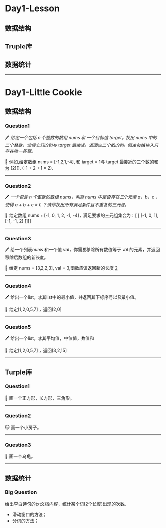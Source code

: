 # Day1-Lesson

## 数据结构

## Truple库

## 数据统计

---

# Day1-Little Cookie

## 数据结构

### Question1

:pen: *给定一个包括 n 个整数的数组 nums 和 一个目标值 target。找出 nums 中的三个整数，使得它们的和与 target 最接近。返回这三个数的和。假定每组输入只存在唯一答案。*

:apple: 例如,给定数组 nums = [-1,2,1,-4], 和 target = 1与 target 最接近的三个数的和为 [2][]. (-1 + 2 + 1 = 2).





---

### Question2

:pen: *一个包含 n 个整数的数组 nums，判断 nums 中是否存在三个元素 a，b，c ，使得 a + b + c = 0 ？请你找出所有满足条件且不重复的三元组。*

:apple: 给定数组 nums = [-1, 0, 1, 2, -1, -4]，满足要求的三元组集合为：[ [ [-1, 0, 1], [-1, -1, 2]  ]][]





---

### Question3

:pen: 给一个列表*nums* 和一个值 *val*，你需要移除所有数值等于 *val* 的元素，并返回移除后数组的新长度。

:apple: 给定 nums = [3,2,2,3], val = 3,函数应该返回新的长度 [2](ff)







---

### Question4

:pen: 给出一个list，求其list中的最小值，并返回其下标序号以及最小值。

:apple: 给定[1,2,0,5,7] ，返回[2,0]

---

### Question5

:pen: 给出一个list，求其平均值，中位值，数值和

:apple: 给定[1,2,0,5,7] ，返回[3,2,15]


---

## Turple库

### Question1

:monkey: 画一个正方形，长方形，三角形。



---

### Question2

:cat: 画一个小房子。



---

### Question3

:pig: 画一个乌龟。

---

## 数据统计

### Big Question

给出李白诗句的txt文档内容，统计某个词(2个长度)出现的次数。

- 滑动窗口的方法；
- 分词的方法；
